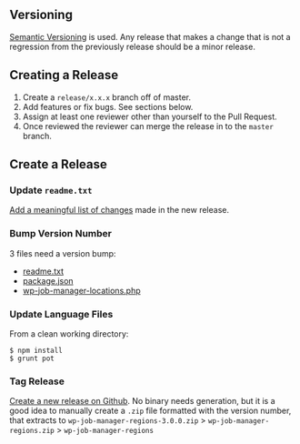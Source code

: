 ## Versioning

[Semantic Versioning](http://semver.org/) is used. Any release that makes a change that is not a regression from the previously release should be a minor release. 

## Creating a Release

1. Create a `release/x.x.x` branch off of master.
2. Add features or fix bugs. See sections below.
3. Assign at least one reviewer other than yourself to the Pull Request.
4. Once reviewed the reviewer can merge the release in to the `master` branch.

## Create a Release

### Update `readme.txt`

[Add a meaningful list of changes](https://github.com/Astoundify/wp-job-manager-regions/blob/master/readme.txt#L32) made in the new release.

### Bump Version Number

3 files need a version bump:

- [readme.txt](https://github.com/Astoundify/wp-job-manager-regions/blob/master/readme.txt#L9)
- [package.json](https://github.com/Astoundify/wp-job-manager-regions/blob/master/package.json#L3)
- [wp-job-manager-locations.php](https://github.com/Astoundify/wp-job-manager-regions/blob/master/wp-job-manager-locations.php#L8)

### Update Language Files

From a clean working directory:

```
$ npm install
$ grunt pot
```

### Tag Release

[Create a new release on Github](https://github.com/Astoundify/wp-job-manager-regions/releases/new). No binary needs generation, but it is a good idea to manually create a `.zip` file formatted with the version number, that extracts to `wp-job-manager-regions-3.0.0.zip` > `wp-job-manager-regions.zip` > `wp-job-manager-regions`